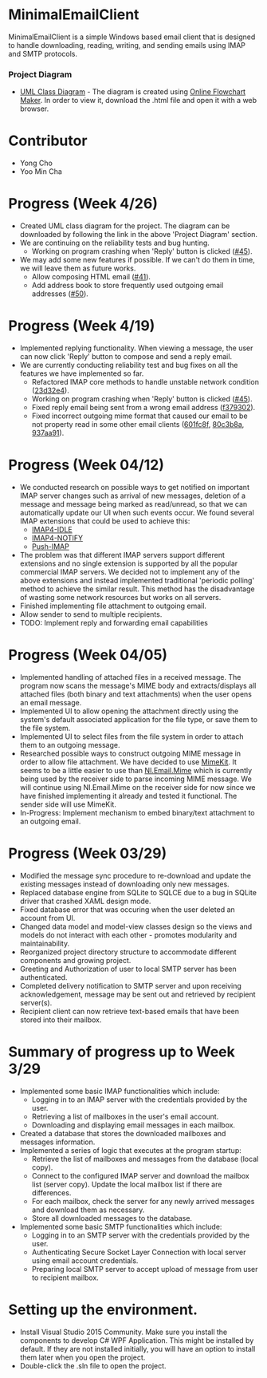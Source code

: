 # MinimalEmailClient
MinimalEmailClient is a simple Windows based email client that is designed to handle downloading, reading, writing, and sending emails using IMAP and SMTP protocols.
### Project Diagram
- [UML Class Diagram][UML Diagram] - The diagram is created using [Online Flowchart Maker](http://draw.io). In order to view it, download the .html file and open it with a web browser.

# Contributor
- Yong Cho
- Yoo Min Cha

# Progress (Week 4/26)
- Created UML class diagram for the project. The diagram can be downloaded by following the link in the above 'Project Diagram' section.
- We are continuing on the reliability tests and bug hunting.
    - Working on program crashing when 'Reply' button is clicked ([#45](//github.com/uml-dc2-2016-spring/dc16-MEClient/issues/45)).
- We may add some new features if possible. If we can't do them in time, we will leave them as future works.
    - Allow composing HTML email ([#41](//github.com/uml-dc2-2016-spring/dc16-MEClient/issues/41)).
    - Add address book to store frequently used outgoing email addresses ([#50](//github.com/uml-dc2-2016-spring/dc16-MEClient/issues/50)).

# Progress (Week 4/19)
- Implemented replying functionality. When viewing a message, the user can now click 'Reply' button to compose and send a reply email.
- We are currently conducting reliability test and bug fixes on all the features we have implemented so far.
    - Refactored IMAP core methods to handle unstable network condition ([23d32e4](//github.com/uml-dc2-2016-spring/dc16-MEClient/commit/23d32e485112d57b303066a722569963610b33f6)).
    - Working on program crashing when 'Reply' button is clicked ([#45](//github.com/uml-dc2-2016-spring/dc16-MEClient/issues/45)).
    - Fixed reply email being sent from a wrong email address ([f379302](//github.com/uml-dc2-2016-spring/dc16-MEClient/commit/f379302aee74731c23683ceb80255d8c1ca0513f)).
    - Fixed incorrect outgoing mime format that caused our email to be not property read in some other email clients ([601fc8f](//github.com/uml-dc2-2016-spring/dc16-MEClient/commit/601fc8f47ef27650eb6cb5e68eceb497ab0d133b), [80c3b8a](//github.com/uml-dc2-2016-spring/dc16-MEClient/commit/80c3b8a5d5ea35c01b96fd3de220f0c61355e56b), [937aa91](//github.com/uml-dc2-2016-spring/dc16-MEClient/commit/937aa91b4ced79d39f802a4edf8468c871c78b2b)).

# Progress (Week 04/12)
- We conducted research on possible ways to get notified on important IMAP server changes such as arrival of new messages, deletion of a message and message being marked as read/unread, so that we can automatically update our UI when such events occur. We found several IMAP extensions that could be used to achieve this:
    - [IMAP4-IDLE](https://tools.ietf.org/html/rfc2177)
    - [IMAP4-NOTIFY](https://tools.ietf.org/html/rfc5465)
    - [Push-IMAP](https://en.wikipedia.org/wiki/Push-IMAP)
- The problem was that different IMAP servers support different extensions and no single extension is supported by all the popular commercial IMAP servers. We decided not to implement any of the above extensions and instead implemented traditional 'periodic polling' method to achieve the similar result. This method has the disadvantage of wasting some network resources but works on all servers.
- Finished implementing file attachment to outgoing email.
- Allow sender to send to multiple recipients.
- TODO: Implement reply and forwarding email capabilities

# Progress (Week 04/05)
- Implemented handling of attached files in a received message. The program now scans the message's MIME body and extracts/displays all attached files (both binary and text attachments) when the user opens an email message. 
- Implemented UI to allow opening the attachment directly using the system's default associated application for the file type, or save them to the file system.
- Implemented UI to select files from the file system in order to attach them to an outgoing message.
- Researched possible ways to construct outgoing MIME message in order to allow file attachment. We have decided to use [MimeKit](https://github.com/jstedfast/MimeKit). It seems to be a little easier to use than [NI.Email.Mime](http://nugetmusthaves.com/Package/NI.Email.Mime) which is currently being used by the receiver side to parse incoming MIME message. We will continue using NI.Email.Mime on the receiver side for now since we have finished implementing it already and tested it functional. The sender side will use MimeKit.
- In-Progress: Implement mechanism to embed binary/text attachment to an outgoing email.

# Progress (Week 03/29)
- Modified the message sync procedure to re-download and update the existing messages instead of downloading only new messages.
- Replaced database engine from SQLite to SQLCE due to a bug in SQLite driver that crashed XAML design mode.
- Fixed database error that was occuring when the user deleted an account from UI.
- Changed data model and model-view classes design so the views and models do not interact with each other - promotes modularity and maintainability.
- Reorganized project directory structure to accommodate different components and growing project.
- Greeting and Authorization of user to local SMTP server has been authenticated.
- Completed delivery notification to SMTP server and upon receiving acknowledgement, message may be sent out and retrieved by recipient server(s).
- Recipient client can now retrieve text-based emails that have been stored into their mailbox.

# Summary of progress up to Week 3/29
- Implemented some basic IMAP functionalities which include:
    * Logging in to an IMAP server with the credentials provided by the user.
    * Retrieving a list of mailboxes in the user's email account.
    * Downloading and displaying email messages in each mailbox.
- Created a database that stores the downloaded mailboxes and messages information.
- Implemented a series of logic that executes at the program startup:
    * Retrieve the list of mailboxes and messages from the database (local copy).
    * Connect to the configured IMAP server and download the mailbox list (server copy). Update the local mailbox list if there are differences.
    * For each mailbox, check the server for any newly arrived messages and download them as necessary.
    * Store all downloaded messages to the database.
- Implemented some basic SMTP functionalities which include:
    * Logging in to an SMTP server with the credentials provided by the user.
    * Authenticating Secure Socket Layer Connection with local server using email account credentials.
    * Preparing local SMTP server to accept upload of message from user to recipient mailbox.

# Setting up the environment.
- Install Visual Studio 2015 Community. Make sure you install the components to develop C# WPF Application. This might be installed by default. If they are not installed initially, you will have an option to install them later when you open the project.
- Double-click the .sln file to open the project.

<!-- Links -->
[UML Diagram]: https://www.dropbox.com/s/3sths8xy0ag7rki/MEClient.html?dl=1

